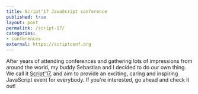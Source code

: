 ```yaml
---
title: Script'17 JavaScript conference
published: true
layout: post
permalink: /script-17/
categories: 
- conferences
external: https://scriptconf.org
---
```


After years of attending conferences and gathering lots of impressions from
around the world, my buddy Sebastian and I decided to do our own thing.
We call it [Script'17](https://scriptconf.org), and aim to provide an exciting,
caring and inspiring JavaScript event for everybody. If you're interested, go
ahead and check it out!
